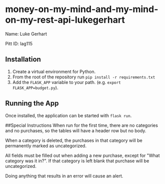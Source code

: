 # money-on-my-mind-and-my-mind-on-my-rest-api-lukegerhart

Name: Luke Gerhart

Pitt ID: lag115

## Installation

1. Create a virtual environment for Python.
2. From the root of the repository run `pip install -r requirements.txt`
3. Add the `FLASK_APP` variable to your path. (e.g. `export FLASK_APP=budget.py`).

## Running the App

Once installed, the application can be started with `flask run`.

##Special Instructions
When run for the first time, there are no categories and no purchases, so the tables will have a header row but no body.

When a category is deleted, the purchases in that category will be permanently marked as uncategorized.

All fields must be filled out when adding a new purchase, except for "What category was it in?". If that category is left blank that purchase will be uncategorized.

Doing anything that results in an error will cause an alert.